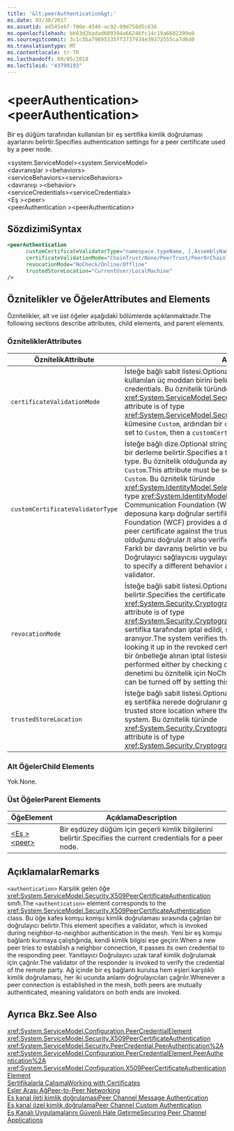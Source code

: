 ```yaml
---
title: '&lt;peerAuthentication&gt;'
ms.date: 03/30/2017
ms.assetid: ad545e6f-f06e-4549-ac92-09d758d5c636
ms.openlocfilehash: bb83d2badad609394a66246fc14c19a6602399e0
ms.sourcegitcommit: 3c1c3ba79895335ff3737934e39372555ca7d6d0
ms.translationtype: MT
ms.contentlocale: tr-TR
ms.lasthandoff: 09/05/2018
ms.locfileid: "43799193"
---
```

# <a name="ltpeerauthenticationgt"></a><span data-ttu-id="1880f-102">&lt;peerAuthentication&gt;</span><span class="sxs-lookup"><span data-stu-id="1880f-102">&lt;peerAuthentication&gt;</span></span>
<span data-ttu-id="1880f-103">Bir eş düğüm tarafından kullanılan bir eş sertifika kimlik doğrulaması ayarlarını belirtir.</span><span class="sxs-lookup"><span data-stu-id="1880f-103">Specifies authentication settings for a peer certificate used by a peer node.</span></span>  
  
 <span data-ttu-id="1880f-104">\<system.ServiceModel></span><span class="sxs-lookup"><span data-stu-id="1880f-104">\<system.ServiceModel></span></span>  
<span data-ttu-id="1880f-105">\<davranışlar ></span><span class="sxs-lookup"><span data-stu-id="1880f-105">\<behaviors></span></span>  
<span data-ttu-id="1880f-106">\<serviceBehaviors></span><span class="sxs-lookup"><span data-stu-id="1880f-106">\<serviceBehaviors></span></span>  
<span data-ttu-id="1880f-107">\<davranışı ></span><span class="sxs-lookup"><span data-stu-id="1880f-107">\<behavior></span></span>  
<span data-ttu-id="1880f-108">\<serviceCredentials></span><span class="sxs-lookup"><span data-stu-id="1880f-108">\<serviceCredentials></span></span>  
<span data-ttu-id="1880f-109">\<Eş ></span><span class="sxs-lookup"><span data-stu-id="1880f-109">\<peer></span></span>  
<span data-ttu-id="1880f-110">\<peerAuthentication ></span><span class="sxs-lookup"><span data-stu-id="1880f-110">\<peerAuthentication></span></span>  
  
## <a name="syntax"></a><span data-ttu-id="1880f-111">Sözdizimi</span><span class="sxs-lookup"><span data-stu-id="1880f-111">Syntax</span></span>  
  
```xml  
<peerAuthentication  
      customCertificateValidatorType="namespace.typeName, [,AssemblyName] [,Version=version number] [,Culture=culture] [,PublicKeyToken=token]"  
      certificateValidationMode="ChainTrust/None/PeerTrust/PeerOrChainTrust/Custom"  
      revocationMode="NoCheck/Online/Offline"  
      trustedStoreLocation="CurrentUser/LocalMachine"   
/>  
```  
  
## <a name="attributes-and-elements"></a><span data-ttu-id="1880f-112">Öznitelikler ve Öğeler</span><span class="sxs-lookup"><span data-stu-id="1880f-112">Attributes and Elements</span></span>  
 <span data-ttu-id="1880f-113">Öznitelikler, alt ve üst öğeler aşağıdaki bölümlerde açıklanmaktadır.</span><span class="sxs-lookup"><span data-stu-id="1880f-113">The following sections describe attributes, child elements, and parent elements.</span></span>  
  
### <a name="attributes"></a><span data-ttu-id="1880f-114">Öznitelikler</span><span class="sxs-lookup"><span data-stu-id="1880f-114">Attributes</span></span>  
  
|<span data-ttu-id="1880f-115">Öznitelik</span><span class="sxs-lookup"><span data-stu-id="1880f-115">Attribute</span></span>|<span data-ttu-id="1880f-116">Açıklama</span><span class="sxs-lookup"><span data-stu-id="1880f-116">Description</span></span>|  
|---------------|-----------------|  
|`certificateValidationMode`|<span data-ttu-id="1880f-117">İsteğe bağlı sabit listesi.</span><span class="sxs-lookup"><span data-stu-id="1880f-117">Optional enumeration.</span></span> <span data-ttu-id="1880f-118">Kimlik bilgilerini doğrulamak için kullanılan üç moddan birini belirtir.</span><span class="sxs-lookup"><span data-stu-id="1880f-118">Specifies one of three modes used to validate credentials.</span></span> <span data-ttu-id="1880f-119">Bu öznitelik türünde <xref:System.ServiceModel.Security.X509CertificateValidationMode>.</span><span class="sxs-lookup"><span data-stu-id="1880f-119">This attribute is of type <xref:System.ServiceModel.Security.X509CertificateValidationMode>.</span></span> <span data-ttu-id="1880f-120">Varsa kümesine `Custom`, ardından bir `customCertificateValidator` de sağlanmalıdır.</span><span class="sxs-lookup"><span data-stu-id="1880f-120">If set to `Custom`, then a `customCertificateValidator` must also be supplied.</span></span>|  
|`customCertificateValidatorType`|<span data-ttu-id="1880f-121">İsteğe bağlı dize.</span><span class="sxs-lookup"><span data-stu-id="1880f-121">Optional string.</span></span> <span data-ttu-id="1880f-122">Bir tür ve özel bir tür doğrulamak için kullanılan bir derleme belirtir.</span><span class="sxs-lookup"><span data-stu-id="1880f-122">Specifies a type and assembly used to validate a custom type.</span></span> <span data-ttu-id="1880f-123">Bu öznitelik olduğunda ayarlanmalıdır `certificateValidationMode` ayarlanır `Custom`.</span><span class="sxs-lookup"><span data-stu-id="1880f-123">This attribute must be set when `certificateValidationMode` is set to `Custom`.</span></span> <span data-ttu-id="1880f-124">Bu öznitelik türünde <xref:System.IdentityModel.Selectors.X509CertificateValidator>.</span><span class="sxs-lookup"><span data-stu-id="1880f-124">This attribute is of type <xref:System.IdentityModel.Selectors.X509CertificateValidator>.</span></span> <span data-ttu-id="1880f-125">Windows Communication Foundation (WCF) varsayılan eş eş sertifikayı güvenilir Kişiler deposuna karşı doğrular sertifika Doğrulayıcı sağlar.</span><span class="sxs-lookup"><span data-stu-id="1880f-125">Windows Communication Foundation (WCF) provides a default peer certificate validator that verifies the peer certificate against the trusted people store.</span></span> <span data-ttu-id="1880f-126">Ayrıca, sertifika bir geçerli köke olduğunu doğrular.</span><span class="sxs-lookup"><span data-stu-id="1880f-126">It also verifies that the certificate chains up to a valid root.</span></span> <span data-ttu-id="1880f-127">Farklı bir davranış belirtin ve bu öznitelik için özel Doğrulayıcı noktası özel Doğrulayıcı sağlayıcısı uygulayabilirsiniz.</span><span class="sxs-lookup"><span data-stu-id="1880f-127">You can implement a custom validator to specify a different behavior and use this attribute to point to the custom validator.</span></span>|  
|`revocationMode`|<span data-ttu-id="1880f-128">İsteğe bağlı sabit listesi.</span><span class="sxs-lookup"><span data-stu-id="1880f-128">Optional enumeration.</span></span> <span data-ttu-id="1880f-129">Sertifika iptal modunu belirtir.</span><span class="sxs-lookup"><span data-stu-id="1880f-129">Specifies the certificate revocation mode.</span></span> <span data-ttu-id="1880f-130">Bu öznitelik türünde <xref:System.Security.Cryptography.X509Certificates.X509RevocationMode>.</span><span class="sxs-lookup"><span data-stu-id="1880f-130">This attribute is of type <xref:System.Security.Cryptography.X509Certificates.X509RevocationMode>.</span></span> <span data-ttu-id="1880f-131">Eş sertifika tarafından iptal edildi, sistem doğrular iptal edilen sertifika listesine aranıyor.</span><span class="sxs-lookup"><span data-stu-id="1880f-131">The system verifies that the peer certificate has not been revoked by looking it up in the revoked certificate list.</span></span> <span data-ttu-id="1880f-132">Bu onay, çevrimiçi işaretleyerek ya da bir önbelleğe alınan iptal listesine karşı gerçekleştirilebilir.</span><span class="sxs-lookup"><span data-stu-id="1880f-132">This check can be performed either by checking online or against a cached revocation list.</span></span> <span data-ttu-id="1880f-133">İptal denetimi bu öznitelik için NoCheck ayarlayarak kapatılabilir.</span><span class="sxs-lookup"><span data-stu-id="1880f-133">Revocation checking can be turned off by setting this attribute to NoCheck.</span></span>|  
|`trustedStoreLocation`|<span data-ttu-id="1880f-134">İsteğe bağlı sabit listesi.</span><span class="sxs-lookup"><span data-stu-id="1880f-134">Optional enumeration.</span></span> <span data-ttu-id="1880f-135">WCF güvenlik sistemi tarafından eş sertifika nerede doğrulanır güvenilir depo konumunu belirtir.</span><span class="sxs-lookup"><span data-stu-id="1880f-135">Specifies the trusted store location where the peer certificate is validated by the WCF security system.</span></span> <span data-ttu-id="1880f-136">Bu öznitelik türünde <xref:System.Security.Cryptography.X509Certificates.StoreLocation>.</span><span class="sxs-lookup"><span data-stu-id="1880f-136">This attribute is of type <xref:System.Security.Cryptography.X509Certificates.StoreLocation>.</span></span>|  
  
### <a name="child-elements"></a><span data-ttu-id="1880f-137">Alt Öğeler</span><span class="sxs-lookup"><span data-stu-id="1880f-137">Child Elements</span></span>  
 <span data-ttu-id="1880f-138">Yok.</span><span class="sxs-lookup"><span data-stu-id="1880f-138">None.</span></span>  
  
### <a name="parent-elements"></a><span data-ttu-id="1880f-139">Üst Öğeler</span><span class="sxs-lookup"><span data-stu-id="1880f-139">Parent Elements</span></span>  
  
|<span data-ttu-id="1880f-140">Öğe</span><span class="sxs-lookup"><span data-stu-id="1880f-140">Element</span></span>|<span data-ttu-id="1880f-141">Açıklama</span><span class="sxs-lookup"><span data-stu-id="1880f-141">Description</span></span>|  
|-------------|-----------------|  
|[<span data-ttu-id="1880f-142">\<Eş ></span><span class="sxs-lookup"><span data-stu-id="1880f-142">\<peer></span></span>](../../../../../docs/framework/configure-apps/file-schema/wcf/peer-of-servicecredentials.md)|<span data-ttu-id="1880f-143">Bir eşdüzey düğüm için geçerli kimlik bilgilerini belirtir.</span><span class="sxs-lookup"><span data-stu-id="1880f-143">Specifies the current credentials for a peer node.</span></span>|  
  
## <a name="remarks"></a><span data-ttu-id="1880f-144">Açıklamalar</span><span class="sxs-lookup"><span data-stu-id="1880f-144">Remarks</span></span>  
 <span data-ttu-id="1880f-145">`<authentication>` Karşılık gelen öğe <xref:System.ServiceModel.Security.X509PeerCertificateAuthentication> sınıfı.</span><span class="sxs-lookup"><span data-stu-id="1880f-145">The `<authentication>` element corresponds to the <xref:System.ServiceModel.Security.X509PeerCertificateAuthentication> class.</span></span> <span data-ttu-id="1880f-146">Bu öğe kafes komşu komşu kimlik doğrulaması sırasında çağrılan bir doğrulayıcı belirtir.</span><span class="sxs-lookup"><span data-stu-id="1880f-146">This element specifies a validator, which is invoked during neighbor-to-neighbor authentication in the mesh.</span></span> <span data-ttu-id="1880f-147">Yeni bir eş komşu bağlantı kurmaya çalıştığında, kendi kimlik bilgisi eşe geçirir.</span><span class="sxs-lookup"><span data-stu-id="1880f-147">When a new peer tries to establish a neighbor connection, it passes its own credential to the responding peer.</span></span> <span data-ttu-id="1880f-148">Yanıtlayıcı Doğrulayıcı uzak taraf kimlik doğrulamak için çağrılır.</span><span class="sxs-lookup"><span data-stu-id="1880f-148">The validator of the responder is invoked to verify the credential of the remote party.</span></span> <span data-ttu-id="1880f-149">Ağ içinde bir eş bağlantı kurulsa hem eşleri karşılıklı kimlik doğrulaması, her iki ucunda anlamı doğrulayıcıları çağrılır.</span><span class="sxs-lookup"><span data-stu-id="1880f-149">Whenever a peer connection is established in the mesh, both peers are mutually authenticated, meaning validators on both ends are invoked.</span></span>  
  
## <a name="see-also"></a><span data-ttu-id="1880f-150">Ayrıca Bkz.</span><span class="sxs-lookup"><span data-stu-id="1880f-150">See Also</span></span>  
 <xref:System.ServiceModel.Configuration.PeerCredentialElement>  
 <xref:System.ServiceModel.Security.X509PeerCertificateAuthentication>  
 <xref:System.ServiceModel.Security.PeerCredential.PeerAuthentication%2A>  
 <xref:System.ServiceModel.Configuration.PeerCredentialElement.PeerAuthentication%2A>  
 <xref:System.ServiceModel.Configuration.X509PeerCertificateAuthenticationElement>  
 [<span data-ttu-id="1880f-151">Sertifikalarla Çalışma</span><span class="sxs-lookup"><span data-stu-id="1880f-151">Working with Certificates</span></span>](../../../../../docs/framework/wcf/feature-details/working-with-certificates.md)  
 [<span data-ttu-id="1880f-152">Eşler Arası Ağ</span><span class="sxs-lookup"><span data-stu-id="1880f-152">Peer-to-Peer Networking</span></span>](../../../../../docs/framework/wcf/feature-details/peer-to-peer-networking.md)  
 [<span data-ttu-id="1880f-153">Eş kanal ileti kimlik doğrulaması</span><span class="sxs-lookup"><span data-stu-id="1880f-153">Peer Channel Message Authentication</span></span>](https://msdn.microsoft.com/library/80e73386-514e-4c30-9e4a-b9ca8c173a95)  
 [<span data-ttu-id="1880f-154">Eş kanal özel kimlik doğrulama</span><span class="sxs-lookup"><span data-stu-id="1880f-154">Peer Channel Custom Authentication</span></span>](https://msdn.microsoft.com/library/4aa8a82e-41a8-48e2-8621-7e1cbabdca7c)  
 [<span data-ttu-id="1880f-155">Eş Kanalı Uygulamalarını Güvenli Hale Getirme</span><span class="sxs-lookup"><span data-stu-id="1880f-155">Securing Peer Channel Applications</span></span>](../../../../../docs/framework/wcf/feature-details/securing-peer-channel-applications.md)
